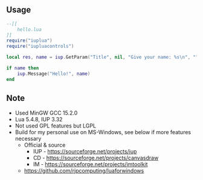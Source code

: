## Usage

```lua
--[[
    hello.lua
]]
require("iuplua")
require("iupluacontrols")

local res, name = iup.GetParam("Title", nil, "Give your name: %s\n", "")

if name then
    iup.Message("Hello!", name)
end
```


## Note

* Used MinGW GCC 15.2.0
* Lua 5.4.8, IUP 3.32
* Not used GPL features but LGPL
* Build for my personal use on MS-Windows, see below if more features necessary
    * Official & source
        * IUP - https://sourceforge.net/projects/iup
        * CD - https://sourceforge.net/projects/canvasdraw
        * IM - https://sourceforge.net/projects/imtoolkit
    * https://github.com/rjpcomputing/luaforwindows
